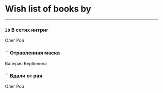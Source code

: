 # Wish list of books by [](https://ok.ru/profile/536771522733)
---

### `20` В сетях интриг
Олег Рой

### `` Отравленная маска
Валерия Вербинина

### `` Вдали от рая
Олег Рой

